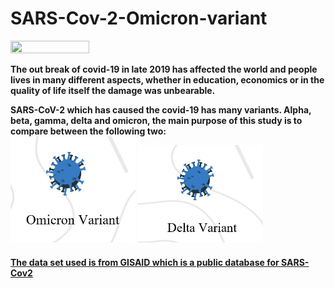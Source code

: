 # SARS-Cov-2-Omicron-variant


 <img src="https://www.paho.org/sites/default/files/styles/max_1500x1500/public/2020-02/coronavirus-creativeneko-shutterstock-com.jpg?itok=BdPiNMyz" width="50%" height="50%">

**The out break of covid-19 in late 2019 has affected the world and people lives in many different  aspects, whether in education, economics or in the quality of life itself the damage was unbearable.**



**SARS-CoV-2 which has caused the covid-19 has many variants. Alpha, beta, gamma, delta and omicron, the main purpose of this study is to compare between the following two:**
<br>
<img src="omicron.jpg" width="200"/> <img src=".deltajpg.jpg" width="200"/>

#### [The data set used is from GISAID which is a public database for SARS-Cov2](https://gisaid.org/)





